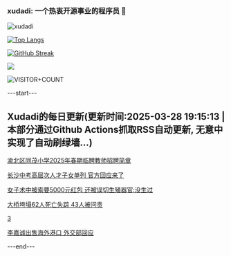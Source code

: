 ### xudadi: 一个热衷开源事业的程序员 👋

![xudadi](https://github-readme-stats-git-masterorgs-github-readme-stats-team.vercel.app/api?username=xudadi)

[![Top Langs](https://github-readme-stats.vercel.app/api/top-langs/?username=xudadi)](https://github.com/anuraghazra/github-readme-stats)

[![GitHub Streak](https://streak-stats.demolab.com?user=xudadi&locale=zh_Hans)](https://git.io/streak-stats)

![](https://raw.githubusercontent.com/xudadi/xudadi/main/assets/github-contribution-grid-snake.svg)

![VISITOR+COUNT](https://komarev.com/ghpvc/?username=xudadi&label=VISITOR+COUNT)


---start---

## Xudadi的每日更新(更新时间:2025-03-28 19:15:13 | 本部分通过Github Actions抓取RSS自动更新, 无意中实现了自动刷绿墙...)

[渝北区同茂小学2025年春期临聘教师招聘简章](https://www.gongkaoleida.com/article/2339602)

[长沙中考高层次人才子女单列 官方回应来了](https://m.163.com/news/article/JRM5K3JR0514BE2Q.html)

[女子术中被索要5000元红包 还被误切生殖器官:没生过](https://m.163.com/news/article/JRM2GTPK05561G0D.html)

[大桥垮塌62人死亡失踪 43人被问责](https://m.163.com/news/article/JRM1OCSL000189PS.html)

[3](https://m.163.com/touch/news/sub/domestic)

[李嘉诚出售海外港口 外交部回应](https://m.163.com/news/article/JRLTNVU30001899N.html)

---end---
